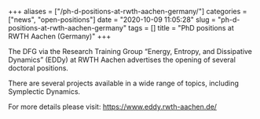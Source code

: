 +++
aliases = ["/ph-d-positions-at-rwth-aachen-germany/"]
categories = ["news", "open-positions"]
date = "2020-10-09 11:05:28"
slug = "ph-d-positions-at-rwth-aachen-germany"
tags = []
title = "PhD positions at RWTH Aachen (Germany)"
+++

The DFG via the Research Training Group “Energy, Entropy, and
Dissipative Dynamics” (EDDy) at RWTH Aachen advertises the opening of
several doctoral positions.

There are several projects available in a wide range of topics,
including Symplectic Dynamics.  
  
For more details please visit: <https://www.eddy.rwth-aachen.de/>
